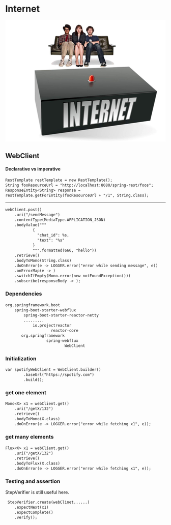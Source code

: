 # Internet
![Internet](internet.jpeg)

## WebClient

#### Declarative vs imperative
    RestTemplate restTemplate = new RestTemplate();
    String fooResourceUrl = "http://localhost:8080/spring-rest/foos";
    ResponseEntity<String> response = restTemplate.getForEntity(fooResourceUrl + "/1", String.class);
-------------------------
    webClient.post()
        .uri("/sendMessage")
        .contentType(MediaType.APPLICATION_JSON)
        .bodyValue("""
                {
                  "chat_id": %s,
                  "text": "%s"
                }
                """.formatted(666, "hello"))
        .retrieve()
        .bodyToMono(String.class)
        .doOnError(e -> LOGGER.error("error while sending message", e))
        .onErrorMap(e -> )
        .switchIfEmpty(Mono.error(new notFoundException()))
        .subscribe(responseBody -> );

### Dependencies
    org.springframework.boot
        spring-boot-starter-webflux 
            spring-boot-starter-reactor-netty
            .........
                io.projectreactor
                        reactor-core
           org.springframework
                      spring-webflux 
                              WebClient

### Initialization
    var spotifyWebClient = WebClient.builder()
            .baseUrl("https://spotify.com")
            .build();

### get one element
    Mono<X> x1 = webClient.get()
        .uri("/getX/132")
        .retrieve()
        .bodyToMono(X.class)
        .doOnError(e -> LOGGER.error("error while fetching x1", e));

### get many elements
    Flux<X> x1 = webClient.get()
        .uri("/getX/132")
        .retrieve()
        .bodyToFlux(X.class)
        .doOnError(e -> LOGGER.error("error while fetching x1", e));

### Testing and assertion
StepVerifier is still useful here.

     StepVerifier.create(webClinet......)
        .expectNext(x1)
        .expectComplete()
        .verify();

[//]: # (pure functions and side effects)


